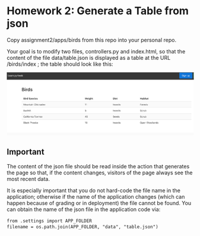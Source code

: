 # Homework 2: Generate a Table from json

Copy assignment2/apps/birds from this repo into your personal repo.

Your goal is to modify two files, controllers.py and index.html, so that the content of the file data/table.json is displayed as a table at the URL /birds/index ; the table should look like this:

![](birds.png)

## Important

The content of the json file should be read inside the action that generates the page so that, if the content changes, visitors of the page always see the most recent data.

It is especially important that you do not hard-code the file name in the application; otherwise if the name of the application changes (which can happen because of grading or in deployment) the file cannot be found.  You can obtain the name of the json file in the application code via:

    from .settings import APP_FOLDER
    filename = os.path.join(APP_FOLDER, "data", "table.json")
